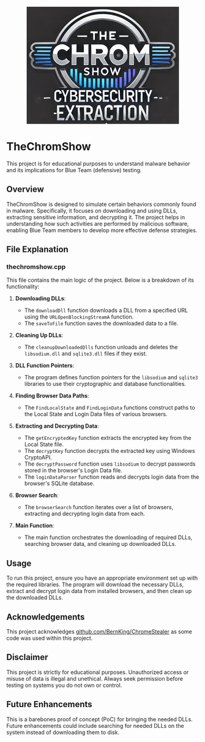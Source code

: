 
<p align="center">
  <img src="TheChromShow_small.jpg" alt="Alt text">
</p>


# TheChromShow

This project is for educational purposes to understand malware behavior and its implications for Blue Team (defensive) testing.

## Overview

TheChromShow is designed to simulate certain behaviors commonly found in malware. Specifically, it focuses on downloading and using DLLs, extracting sensitive information, and decrypting it. The project helps in understanding how such activities are performed by malicious software, enabling Blue Team members to develop more effective defense strategies.

## File Explanation

### thechromshow.cpp

This file contains the main logic of the project. Below is a breakdown of its functionality:

1. **Downloading DLLs**:
   - The `downloadDll` function downloads a DLL from a specified URL using the `URLOpenBlockingStreamA` function.
   - The `saveToFile` function saves the downloaded data to a file.

2. **Cleaning Up DLLs**:
   - The `cleanupDownloadedDlls` function unloads and deletes the `libsodium.dll` and `sqlite3.dll` files if they exist.

3. **DLL Function Pointers**:
   - The program defines function pointers for the `libsodium` and `sqlite3` libraries to use their cryptographic and database functionalities.

4. **Finding Browser Data Paths**:
   - The `FindLocalState` and `FindLoginData` functions construct paths to the Local State and Login Data files of various browsers.

5. **Extracting and Decrypting Data**:
   - The `getEncryptedKey` function extracts the encrypted key from the Local State file.
   - The `decryptKey` function decrypts the extracted key using Windows CryptoAPI.
   - The `decryptPassword` function uses `libsodium` to decrypt passwords stored in the browser's Login Data file.
   - The `loginDataParser` function reads and decrypts login data from the browser's SQLite database.

6. **Browser Search**:
   - The `browserSearch` function iterates over a list of browsers, extracting and decrypting login data from each.

7. **Main Function**:
   - The main function orchestrates the downloading of required DLLs, searching browser data, and cleaning up downloaded DLLs.

## Usage

To run this project, ensure you have an appropriate environment set up with the required libraries. The program will download the necessary DLLs, extract and decrypt login data from installed browsers, and then clean up the downloaded DLLs.

## Acknowledgements

This project acknowledges [github.com/BernKing/ChromeStealer](https://github.com/BernKing/ChromeStealer) as some code was used within this project.

## Disclaimer

This project is strictly for educational purposes. Unauthorized access or misuse of data is illegal and unethical. Always seek permission before testing on systems you do not own or control.

## Future Enhancements

This is a barebones proof of concept (PoC) for bringing the needed DLLs. Future enhancements could include searching for needed DLLs on the system instead of downloading them to disk.
